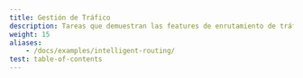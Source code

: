 ```yaml
---
title: Gestión de Tráfico
description: Tareas que demuestran las features de enrutamiento de tráfico de Istio.
weight: 15
aliases:
    - /docs/examples/intelligent-routing/
test: table-of-contents
---
```

